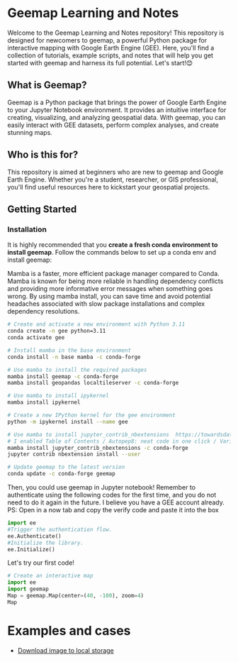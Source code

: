 # Geemap Learning and Notes

Welcome to the Geemap Learning and Notes repository! This repository is designed for newcomers to geemap, a powerful Python package for interactive mapping with Google Earth Engine (GEE). Here, you'll find a collection of tutorials, example scripts, and notes that will help you get started with geemap and harness its full potential. Let's start!😊

## What is Geemap?

Geemap is a Python package that brings the power of Google Earth Engine to your Jupyter Notebook environment. It provides an intuitive interface for creating, visualizing, and analyzing geospatial data. With geemap, you can easily interact with GEE datasets, perform complex analyses, and create stunning maps.

## Who is this for?

This repository is aimed at beginners who are new to geemap and Google Earth Engine. Whether you're a student, researcher, or GIS professional, you'll find useful resources here to kickstart your geospatial projects.

## Getting Started

### Installation

It is highly recommended that you **create a fresh conda environment to install geemap**. Follow the commands below to set up a conda env and install geemap:

Mamba is a faster, more efficient package manager compared to Conda. Mamba is known for being more reliable in handling dependency conflicts and providing more informative error messages when something goes wrong.
By using mamba install, you can save time and avoid potential headaches associated with slow package installations and complex dependency resolutions.


```bash
# Create and activate a new environment with Python 3.11
conda create -n gee python=3.11
conda activate gee

# Install mamba in the base environment
conda install -n base mamba -c conda-forge

# Use mamba to install the required packages
mamba install geemap -c conda-forge
mamba install geopandas localtileserver -c conda-forge

# Use mamba to install ipykernel
mamba install ipykernel

# Create a new IPython kernel for the gee environment
python -m ipykernel install --name gee

# Use mamba to install jupyter_contrib_nbextensions  https://towardsdatascience.com/jupyter-notebook-extensions-517fa69d2231
# I enabled Table of Contents / Autopep8: neat code in one click / Variable inspector: keep track of your workspace / ExecuteTime: show when and how long cells ran
mamba install jupyter_contrib_nbextensions -c conda-forge
jupyter contrib nbextension install --user

# Update geemap to the latest version
conda update -c conda-forge geemap

```

Then, you could use geemap in Jupyter notebook!
Remember to authenticate using the following codes for the first time, and you do not need to do it again in the future. I believe you have a GEE account already.
PS: Open in a now tab and copy the verify code and paste it into the box
```python
import ee
#Trigger the authentication flow.
ee.Authenticate()
#Initialize the library.
ee.Initialize()

```
Let's try our first code!
```python
# Create an interactive map
import ee
import geemap
Map = geemap.Map(center=(40, -100), zoom=4)
Map
```
# Examples and cases

- [Download image to local storage](Examples/Example_01.md)


